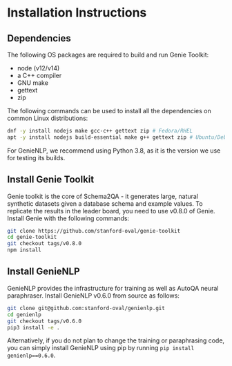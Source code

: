 # Installation Instructions

## Dependencies

The following OS packages are required to build and run Genie Toolkit:

- node (v12/v14)
- a C++ compiler
- GNU make
- gettext
- zip

The following commands can be used to install all the dependencies on common Linux distributions:

```bash
dnf -y install nodejs make gcc-c++ gettext zip # Fedora/RHEL
apt -y install nodejs build-essential make g++ gettext zip # Ubuntu/Debian
```

For GenieNLP, we recommend using Python 3.8, as it is the version we use for testing its builds.

## Install Genie Toolkit

Genie toolkit is the core of Schema2QA - it generates large, natural synthetic datasets
given a database schema and example values. To replicate the results in the leader board,
you need to use v0.8.0 of Genie. Install Genie with the following commands:

```bash
git clone https://github.com/stanford-oval/genie-toolkit
cd genie-toolkit
git checkout tags/v0.8.0
npm install
```

## Install GenieNLP

GenieNLP provides the infrastructure for training as well as AutoQA neural paraphraser.
Install GenieNLP v0.6.0 from source as follows:

```bash
git clone git@github.com:stanford-oval/genienlp.git
cd genienlp
git checkout tags/v0.6.0
pip3 install -e .
```

Alternatively, if you do not plan to change the training or paraphrasing code, you can simply install GenieNLP using pip by running `pip install genienlp==0.6.0`.
